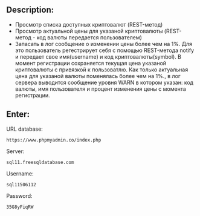 Description:
---
- Просмотр списка доступных криптовалют (REST-метод)
- Просмотр актуальной цены для указаной криптовалюты 
(REST-метод - код валюты передается пользователем)
- Запасать в лог сообщение о изменении цены более чем на 1%. 
Для это пользователь регестрирует себя с помощью REST-метода notify 
и передает свое имя(username) и код криптовалюты(symbol). 
В момент регистрации cохраняется текущая цена указаной криптовалюты 
с привязкой к пользоватлю. Как только актуальная цена для указаной 
валюты поменялась более чем на 1%., в лог сервера выводится сообщение 
уровня WARN в котором указан: код валюты, имя пользователя 
и процент изменения цены с момента регистрации.

Enter: 
---
URL database:
``` 
https://www.phpmyadmin.co/index.php
```
Server:
```
sql11.freesqldatabase.com
```
Username:
```
sql11506112
```
Password:
```
35G8yFiqRW
```
